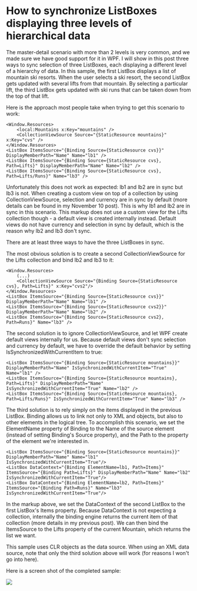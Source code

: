 ﻿# How to synchronize ListBoxes displaying three levels of hierarchical data

The master-detail scenario with more than 2 levels is very common, and we made sure we have good support for it in WPF. I will show in this post three ways to sync selection of three ListBoxes, each displaying a different level of a hierarchy of data. In this sample, the first ListBox displays a list of mountain ski resorts. When the user selects a ski resort, the second ListBox gets updated with several lifts from that mountain. By selecting a particular lift, the third ListBox gets updated with ski runs that can be taken down from the top of that lift.

Here is the approach most people take when trying to get this scenario to work:

	<Window.Resources>
		<local:Mountains x:Key="mountains" />
		<CollectionViewSource Source="{StaticResource mountains}" x:Key="cvs" />
	</Window.Resources>
	<ListBox ItemsSource="{Binding Source={StaticResource cvs}}" DisplayMemberPath="Name" Name="lb1" />
	<ListBox ItemsSource="{Binding Source={StaticResource cvs}, Path=Lifts}" DisplayMemberPath="Name" Name="lb2" />
	<ListBox ItemsSource="{Binding Source={StaticResource cvs}, Path=Lifts/Runs}" Name="lb3" />

Unfortunately this does not work as expected: lb1 and lb2 are in sync but lb3 is not. When creating a custom view on top of a collection by using CollectionViewSource, selection and currency are in sync by default (more details can be found in my November 10 post). This is why lb1 and lb2 are in sync in this scenario. This markup does not use a custom view for the Lifts collection though - a default view is created internally instead. Default views do not have currency and selection in sync by default, which is the reason why lb2 and lb3 don't sync.

There are at least three ways to have the three ListBoxes in sync.

The most obvious solution is to create a second CollectionViewSource for the Lifts collection and bind lb2 and lb3 to it:

	<Window.Resources>
		(...)
		<CollectionViewSource Source="{Binding Source={StaticResource cvs}, Path=Lifts}" x:Key="cvs2"/>
	</Window.Resources>
	<ListBox ItemsSource="{Binding Source={StaticResource cvs}}" DisplayMemberPath="Name" Name="lb1" />
	<ListBox ItemsSource="{Binding Source={StaticResource cvs2}}" DisplayMemberPath="Name" Name="lb2" />
	<ListBox ItemsSource="{Binding Source={StaticResource cvs2}, Path=Runs}" Name="lb3" />

The second solution is to ignore CollectionViewSource, and let WPF create default views internally for us. Because default views don't sync selection and currency by default, we have to override the default behavior by setting IsSynchronizedWithCurrentItem to true:

	<ListBox ItemsSource="{Binding Source={StaticResource mountains}}" DisplayMemberPath="Name" IsSynchronizedWithCurrentItem="True" Name="lb1" />
	<ListBox ItemsSource="{Binding Source={StaticResource mountains}, Path=Lifts}" DisplayMemberPath="Name" IsSynchronizedWithCurrentItem="True" Name="lb2" />
	<ListBox ItemsSource="{Binding Source={StaticResource mountains}, Path=Lifts/Runs}" IsSynchronizedWithCurrentItem="True" Name="lb3" />

The third solution is to rely simply on the items displayed in the previous ListBox. Binding allows us to link not only to XML and objects, but also to other elements in the logical tree. To accomplish this scenario, we set the ElementName property of Binding to the Name of the source element (instead of setting Binding's Source property), and the Path to the property of the element we're interested in.

	<ListBox ItemsSource="{Binding Source={StaticResource mountains}}" DisplayMemberPath="Name" Name="lb1" IsSynchronizedWithCurrentItem="True"/>
	<ListBox DataContext="{Binding ElementName=lb1, Path=Items}" ItemsSource="{Binding Path=Lifts}" DisplayMemberPath="Name" Name="lb2" IsSynchronizedWithCurrentItem="True"/>
	<ListBox DataContext="{Binding ElementName=lb2, Path=Items}" ItemsSource="{Binding Path=Runs}" Name="lb3" IsSynchronizedWithCurrentItem="True"/>

In the markup above, we set the DataContext of the second ListBox to the first ListBox's Items property. Because DataContext is not expecting a collection, internally the binding engine returns the current item of that collection (more details in my previous post). We can then bind the ItemsSource to the Lifts property of the current Mountain, which returns the list we want.

This sample uses CLR objects as the data source. When using an XML data source, note that only the third solution above will work (for reasons I won't go into here).

Here is a screen shot of the completed sample:

![](Images/11MasterDetailThreeLevels.png)
